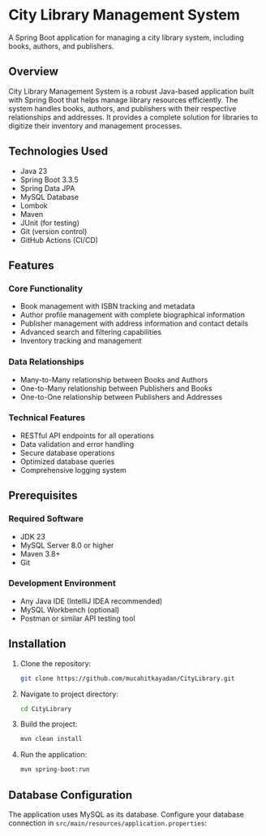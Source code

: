 # City Library Management System

A Spring Boot application for managing a city library system, including books, authors, and publishers.

## Overview

City Library Management System is a robust Java-based application built with Spring Boot that helps manage library resources efficiently. The system handles books, authors, and publishers with their respective relationships and addresses. It provides a complete solution for libraries to digitize their inventory and management processes.

## Technologies Used

- Java 23
- Spring Boot 3.3.5
- Spring Data JPA
- MySQL Database
- Lombok
- Maven
- JUnit (for testing)
- Git (version control)
- GitHub Actions (CI/CD)

## Features

### Core Functionality
- Book management with ISBN tracking and metadata
- Author profile management with complete biographical information
- Publisher management with address information and contact details
- Advanced search and filtering capabilities
- Inventory tracking and management

### Data Relationships
- Many-to-Many relationship between Books and Authors
- One-to-Many relationship between Publishers and Books
- One-to-One relationship between Publishers and Addresses

### Technical Features
- RESTful API endpoints for all operations
- Data validation and error handling
- Secure database operations
- Optimized database queries
- Comprehensive logging system

## Prerequisites

### Required Software
- JDK 23
- MySQL Server 8.0 or higher
- Maven 3.8+
- Git

### Development Environment
- Any Java IDE (IntelliJ IDEA recommended)
- MySQL Workbench (optional)
- Postman or similar API testing tool

## Installation

1. Clone the repository:
   ```bash
   git clone https://github.com/mucahitkayadan/CityLibrary.git
   ```

2. Navigate to project directory:
   ```bash
   cd CityLibrary
   ```

3. Build the project:
   ```bash
   mvn clean install
   ```

4. Run the application:
   ```bash
   mvn spring-boot:run
   ```

## Database Configuration

The application uses MySQL as its database. Configure your database connection in `src/main/resources/application.properties`:
